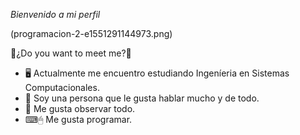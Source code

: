 *Bienvenido a mi perfil*

(programacion-2-e1551291144973.png)

🤯¿Do you want to meet me?🤯
* 🖥 Actualmente me encuentro estudiando Ingeníeria en Sistemas Computacionales.
*  👥 Soy una persona que le gusta hablar mucho y de todo.
*  👀 Me gusta observar todo.
*  ⌨🖱  Me gusta programar. 

<!--
**organesa/organesa** is a ✨ _special_ ✨ repository because its `README.md` (this file) appears on your GitHub profile.

Here are some ideas to get you started:

- 🔭 I’m currently working on
- 🌱 I’m currently learning ...
- 👯 I’m looking to collaborate on ...
- 🤔 I’m looking for help with ...
- 💬 Ask me about ...
- 📫 How to reach me: ...
- 😄 Pronouns: ...
- ⚡ Fun fact: ...
-->
